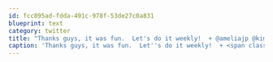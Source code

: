 ```yaml
---
id: fcc895ad-fdda-491c-978f-53de27c0a831
blueprint: text
category: twitter
title: "Thanks guys, it was fun.  Let's do it weekly!  + @ameliajp @kimathomas @lifelevoyage @matthewastorga"
caption: 'Thanks guys, it was fun.  Let''s do it weekly!  + <span class="username username_linked">@<a href="https://twitter.com/ameliajp" title="Amelia Pothoven">ameliajp</a></span> @kimathomas <span class="username username_linked">@<a href="https://twitter.com/lifelevoyage" title="Andrea Priebe">lifelevoyage</a></span> <span class="username username_linked">@<a href="https://twitter.com/matthewastorga" title="Matthew Astorga">matthewastorga</a></span>'
---
```

